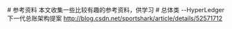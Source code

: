 # 参考资料
本文收集一些比较有趣的参考资料，供学习
# 总体类
--HyperLedger下一代总账架构提案
http://blog.csdn.net/sportshark/article/details/52571712
